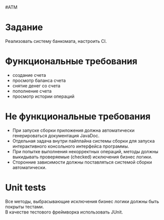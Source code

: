 #ATM
# Задание

Реализовать систему банкомата, настроить CI.  

# Функциональные требования

- создание счета
- просмотр баланса счета
- снятие денег со счета
- пополнение счета
- просмотр истории операций

# Не функциональные требования

- При запуске сборки приложения должна автоматически генерироваться документация JavaDoc.   
- Отдельная задача внутри пайплайна системы сборки для запуска интерактивного консольного интерфейса программы.  
- При попытке выполнения некорректных операций, методы должны выкидывать проверяемые (checked) исключения бизнес логики.  
- Сторонние зависимости должны поставляться системой сборки автоматически.   
 
# Unit tests

Все методы, выбрасывающие исключения бизнес логики должны быть покрыты тестами.    
В качестве тестового фреймворка использовать JUnit.  

